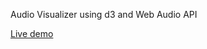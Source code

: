 Audio Visualizer using d3 and Web Audio API

[Live demo](https://jtom2388.github.io/TheSightOfSound/)